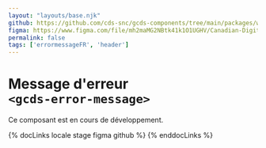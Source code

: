 ```yaml
---
layout: "layouts/base.njk"
github: https://github.com/cds-snc/gcds-components/tree/main/packages/web/src/components/gcds-error-message
figma: https://www.figma.com/file/mh2maMG2NBtk41k1O1UGHV/Canadian-Digital-Service%E2%80%A8---GC-Design-System?node-id=479%3A317&t=ciEmm7GYyGAY73zZ-0
permalink: false
tags: ['errormessageFR', 'header']
---
```


# Message d'erreur <br>`<gcds-error-message>`

Ce composant est en cours de développement.

{% docLinks locale stage figma github %}
{% enddocLinks %}

<br/>
